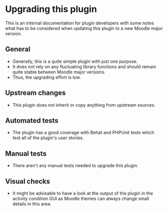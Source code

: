 Upgrading this plugin
=====================

This is an internal documentation for plugin developers with some notes what has to be considered when updating this plugin to a new Moodle major version.

General
-------

* Generally, this is a quite simple plugin with just one purpose.
* It does not rely on any fluctuating library functions and should remain quite stable between Moodle major versions.
* Thus, the upgrading effort is low.


Upstream changes
----------------

* This plugin does not inherit or copy anything from upstream sources.


Automated tests
---------------

* The plugin has a good coverage with Behat and PHPUnit tests which test all of the plugin's user stories.


Manual tests
------------

* There aren't any manual tests needed to upgrade this plugin.


Visual checks
-------------

* It might be advisable to have a look at the output of the plugin in the activity condition GUI as Moodle themes can always change small details in this area.
